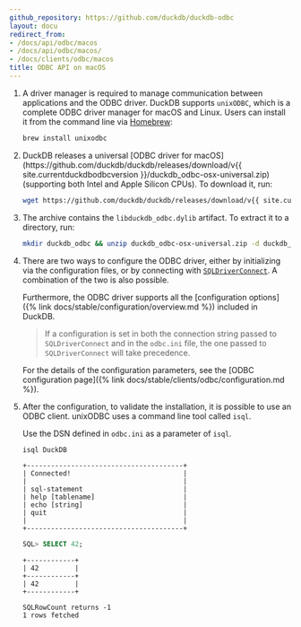 ```yaml
---
github_repository: https://github.com/duckdb/duckdb-odbc
layout: docu
redirect_from:
- /docs/api/odbc/macos
- /docs/api/odbc/macos/
- /docs/clients/odbc/macos
title: ODBC API on macOS
---
```


1. A driver manager is required to manage communication between applications and the ODBC driver. DuckDB supports `unixODBC`, which is a complete ODBC driver manager for macOS and Linux. Users can install it from the command line via [Homebrew](https://brew.sh/):

   ```bash
   brew install unixodbc
   ```

2. <!-- markdownlint-disable MD034 --> DuckDB releases a universal [ODBC driver for macOS](https://github.com/duckdb/duckdb/releases/download/v{{ site.currentduckdbodbcversion }}/duckdb_odbc-osx-universal.zip) (supporting both Intel and Apple Silicon CPUs). To download it, run:

   ```bash
   wget https://github.com/duckdb/duckdb/releases/download/v{{ site.currentduckdbodbcversion }}/duckdb_odbc-osx-universal.zip
   ```

   <!-- markdownlint-enable MD034 -->

3. The archive contains the `libduckdb_odbc.dylib` artifact. To extract it to a directory, run:

   ```bash
   mkdir duckdb_odbc && unzip duckdb_odbc-osx-universal.zip -d duckdb_odbc
   ```

4. There are two ways to configure the ODBC driver, either by initializing via the configuration files, or by connecting with [`SQLDriverConnect`](https://learn.microsoft.com/en-us/sql/odbc/reference/syntax/sqldriverconnect-function?view=sql-server-ver16).
   A combination of the two is also possible.

   Furthermore, the ODBC driver supports all the [configuration options]({% link docs/stable/configuration/overview.md %}) included in DuckDB.

   > If a configuration is set in both the connection string passed to `SQLDriverConnect` and in the `odbc.ini` file,
   > the one passed to `SQLDriverConnect` will take precedence.

   For the details of the configuration parameters, see the [ODBC configuration page]({% link docs/stable/clients/odbc/configuration.md %}).

5. After the configuration, to validate the installation, it is possible to use an ODBC client. unixODBC uses a command line tool called `isql`.

   Use the DSN defined in `odbc.ini` as a parameter of `isql`.

   ```bash
   isql DuckDB
   ```

   ```text
   +---------------------------------------+
   | Connected!                            |
   |                                       |
   | sql-statement                         |
   | help [tablename]                      |
   | echo [string]                         |
   | quit                                  |
   |                                       |
   +---------------------------------------+
   ```

   ```sql
   SQL> SELECT 42;
   ```

   ```text
   +------------+
   | 42         |
   +------------+
   | 42         |
   +------------+

   SQLRowCount returns -1
   1 rows fetched
   ```